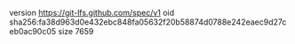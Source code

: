 version https://git-lfs.github.com/spec/v1
oid sha256:fa38d963d0e432ebc848fa05632f20b58874d0788e242eaec9d27ceb0ac90c05
size 7659
